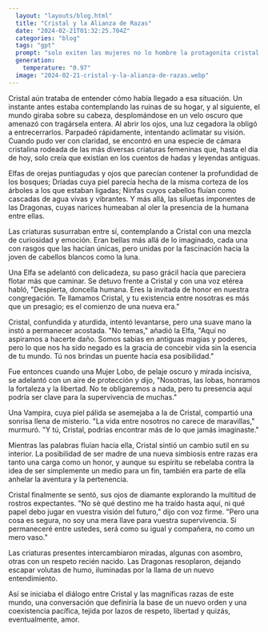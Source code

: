 ```yaml
---
  layout: "layouts/blog.html"
  title: "Cristal y la Alianza de Razas"
  date: "2024-02-21T01:32:25.704Z"
  categories: "blog"
  tags: "gpt"
  prompt: "solo exiten las mujeres no lo hombre la protagonita cristal la unica humana con un cabello blanco como la luna ojos de diamante brillante piel blanca como un vampiro o la nieve su piel es suave pero abi otras razas como los vampiro los lobos los elfos las diosas darones enanos tauros mitad humano y arañas y otras razas mas  todas esas amor lesbico razas son mujeres y esas razas queria a una humana para que le dieran hijos, cristal quien destrullo mi casa de madera me costo mucho aaaaaa,una mujer araña que paso, cristal me acachaste,la mujer araña y una mujer loba la querian agarra a cristal, cristal no van poder, y una elfa la ve le tira un sedante, cristal se desmalla, cristal se despierta y estaba reodiada de mujer de masiado hermosas elafas, dragones olieron que abia una humana entoces"
  generation: 
    temperature: "0.97"
  image: "2024-02-21-cristal-y-la-alianza-de-razas.webp"
---
```

Cristal aún trataba de entender cómo había llegado a esa situación. Un instante antes estaba contemplando las ruinas de su hogar, y al siguiente, el mundo giraba sobre su cabeza, desplomándose en un velo oscuro que amenazó con tragársela entera. Al abrir los ojos, una luz cegadora la obligó a entrecerrarlos. Parpadeó rápidamente, intentando aclimatar su visión. Cuando pudo ver con claridad, se encontró en una especie de cámara cristalina rodeada de las más diversas criaturas femeninas que, hasta el día de hoy, solo creía que existían en los cuentos de hadas y leyendas antiguas.

Elfas de orejas puntiagudas y ojos que parecían contener la profundidad de los bosques; Dríadas cuya piel parecía hecha de la misma corteza de los árboles a los que estaban ligadas; Ninfas cuyos cabellos fluían como cascadas de agua vivas y vibrantes. Y más allá, las siluetas imponentes de las Dragonas, cuyas narices humeaban al oler la presencia de la humana entre ellas.

Las criaturas susurraban entre sí, contemplando a Cristal con una mezcla de curiosidad y emoción. Eran bellas más allá de lo imaginado, cada una con rasgos que las hacían únicas, pero unidas por la fascinación hacia la joven de cabellos blancos como la luna.

Una Elfa se adelantó con delicadeza, su paso grácil hacía que pareciera flotar más que caminar. Se detuvo frente a Cristal y con una voz etérea habló, "Despierta, doncella humana. Eres la invitada de honor en nuestra congregación. Te llamamos Cristal, y tu existencia entre nosotras es más que un presagio; es el comienzo de una nueva era."

Cristal, confundida y aturdida, intentó levantarse, pero una suave mano la instó a permanecer acostada. "No temas," añadió la Elfa, "Aquí no aspiramos a hacerte daño. Somos sabias en antiguas magias y poderes, pero lo que nos ha sido negado es la gracia de concebir vida sin la esencia de tu mundo. Tú nos brindas un puente hacia esa posibilidad."

Fue entonces cuando una Mujer Lobo, de pelaje oscuro y mirada incisiva, se adelantó con un aire de protección y dijo, "Nosotras, las lobas, honramos la fortaleza y la libertad. No te obligaremos a nada, pero tu presencia aquí podría ser clave para la supervivencia de muchas."

Una Vampira, cuya piel pálida se asemejaba a la de Cristal, compartió una sonrisa llena de misterio. "La vida entre nosotros no carece de maravillas," murmuró. "Y tú, Cristal, podrías encontrar más de lo que jamás imaginaste."

Mientras las palabras fluían hacia ella, Cristal sintió un cambio sutil en su interior. La posibilidad de ser madre de una nueva simbiosis entre razas era tanto una carga como un honor, y aunque su espíritu se rebelaba contra la idea de ser simplemente un medio para un fin, también era parte de ella anhelar la aventura y la pertenencia.

Cristal finalmente se sentó, sus ojos de diamante explorando la multitud de rostros expectantes. "No sé qué destino me ha traído hasta aquí, ni qué papel debo jugar en vuestra visión del futuro," dijo con voz firme. "Pero una cosa es segura, no soy una mera llave para vuestra supervivencia. Si permaneceré entre ustedes, será como su igual y compañera, no como un mero vaso."

Las criaturas presentes intercambiaron miradas, algunas con asombro, otras con un respeto recién nacido. Las Dragonas resoplaron, dejando escapar volutas de humo, iluminadas por la llama de un nuevo entendimiento.

Así se iniciaba el diálogo entre Cristal y las magníficas razas de este mundo, una conversación que definiría la base de un nuevo orden y una coexistencia pacífica, tejida por lazos de respeto, libertad y quizás, eventualmente, amor.
